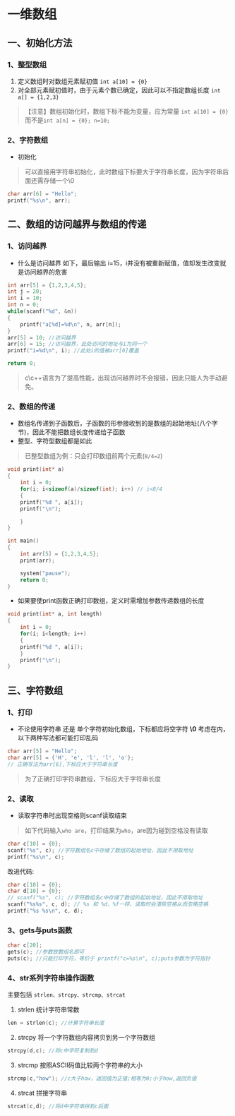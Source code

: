 # 一维数组

## 一、初始化方法
### 1、整型数组
  1. 定义数组时对数组元素赋初值
  `int a[10] = {0}`
  2. 对全部元素赋初值时，由于元素个数已确定，因此可以不指定数组长度
  `int a[] = {1,2,3}`
>【注意】数组初始化时，数组下标不能为变量，应为常量
  `int a[10] = {0}` 而不是`int a[n] = {0}; n=10;`

### 2、字符数组
- 初始化
>可以直接用字符串初始化，此时数组下标要大于字符串长度，因为字符串后面还需存储一个\0
```c
char arr[6] = "Hello";
printf("%s\n", arr);
```

## 二、数组的访问越界与数组的传递

### 1、访问越界
- 什么是访问越界
如下，最后输出 i=15，i并没有被重新赋值，值却发生改变就是访问越界的危害
```c
int arr[5] = {1,2,3,4,5};
int j = 20;
int i = 10;
int n = 0;
while(scanf("%d", &n))
{
    printf("a[%d]=%d\n", n, arr[n]);
}
arr[5] = 10; //访问越界
arr[6] = 15; //访问越界，此处访问的地址与i为同一个
printf("i=%d\n", i); //此处i的值被arr[6]覆盖

return 0;
```
>c\c++语言为了提高性能，出现访问越界时不会报错，因此只能人为手动避免。

### 2、数组的传递
- 数组名传递到子函数后，子函数的形参接收到的是数组的起始地址(八个字节)，因此不能把数组长度传递给子函数
- 整型、字符型数组都是如此
>已整型数组为例：只会打印数组前两个元素(`8/4=2`)
```c
void print(int* a)
{
    int i = 0;
    for(i; i<sizeof(a)/sizeof(int); i++) // i<8/4
    {
    printf("%d ", a[i]);
    printf("\n");

    }
}

int main()
{
    int arr[5] = {1,2,3,4,5};
    print(arr);

    system("pause");
    return 0;
}
```
  - 如果要使print函数正确打印数组，定义时需增加参数传递数组的长度
```c
void print(int* a, int length)
{
    int i = 0;
    for(i; i<length; i++)
    {
    printf("%d ", a[i]);
    }
    printf("\n");
}
```

## 三、字符数组
### 1、打印
- 不论使用字符串 还是 单个字符初始化数组，下标都应将空字符 **\0** 考虑在内，以下两种写法都可能打印乱码
```c
char arr[5] = "Hello";
char arr[5] = {'H', 'e', 'l', 'l', 'o'};
// 正确写法为arr[6],下标应大于字符串长度
```
>为了正确打印字符串数组，下标应大于字符串长度

### 2、读取
- 读取字符串时出现空格则scanf读取结束
>如下代码输入`who are`，打印结果为`who`，are因为碰到空格没有读取
```c
char c[10] = {0};
scanf("%s", c); //字符数组名c中存储了数组的起始地址，因此不用取地址
printf("%s\n", c);
```

改进代码:
```c
char c[10] = {0};
char d[10] = {0};
// scanf("%s", c); //字符数组名c中存储了数组的起始地址，因此不用取地址
scanf("%s%s", c, d); // %s 和 %d、%f一样，读取时会清除空格从而忽略空格
printf("%s %s\n", c, d);
```

### 3、gets与puts函数
```c
char c[20];
gets(c); //参数放数组名即可
puts(c); //只能打印字符，等价于 printf("c=%s\n", c);puts参数为字符指针
```

### 4、str系列字符串操作函数
主要包括 `strlen、strcpy、strcmp、strcat`
1. strlen
统计字符串常数
```c
len = strlen(c); //计算字符串长度
```
2. strcpy
将一个字符数组内容拷贝到另一个字符数组
```c
strcpy(d,c); //将c中字符复制到d
```
3. strcmp
按照ASCII码值比较两个字符串的大小
```c
strcmp(c,"how"); //c大于how，返回值为正值;相等为0;小于how,返回负值
```
4. strcat
拼接字符串
```c
strcat(c,d); //将d中字符串拼到c后面
```